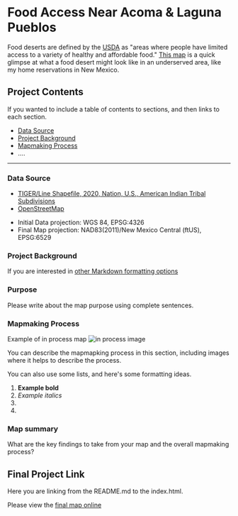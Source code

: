 # Food Access Near Acoma & Laguna Pueblos

Food deserts are defined by the [USDA](https://www.ers.usda.gov/webdocs/publications/45014/30940_err140.pdf) as "areas where people have limited access to a variety of healthy and affordable food." [This map](Images/FoodAccess_LagunaAcoma_600dpi.png) is a quick glimpse at what a food desert might look like in an underserved area, like my home reservations in New Mexico.

## Project Contents

If you wanted to include a table of contents to sections, and then links to each section.

- [Data Source](#data-source)
- [Project Background](#project-background)
- [Mapmaking Process](#mapmaking-process)
- ....

***

### Data Source

- [TIGER/Line Shapefile, 2020, Nation, U.S., American Indian Tribal Subdivisions](https://catalog.data.gov/dataset/tiger-line-shapefile-2020-nation-u-s-american-indian-tribal-subdivisions)
- [OpenStreetMap](http://openstreetmap.org)

* Initial Data projection: WGS 84, EPSG:4326
* Final Map projection: NAD83(2011)/New Mexico Central (ftUS), EPSG:6529

### Project Background

If you are interested in [other Markdown formatting options](https://www.markdownguide.org/basic-syntax/)

### Purpose

Please write about the map purpose using complete sentences. 

### Mapmaking Process

Example of in process map ![in process image](filepath)

You can describe the mapmapking process in this section, including images where it helps to describe the process.

You can also use some lists, and here's some formatting ideas.

1. **Example bold**
2. *Example italics*
3. 
4. 

### Map summary

What are the key findings to take from your map and the overall mapmaking process?

## Final Project Link

Here you are linking from the README.md to the index.html.

Please view the [final map online](www.github...)
